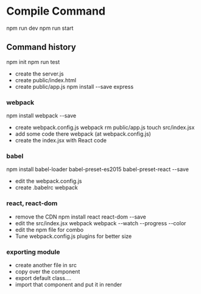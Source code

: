 # Compile Command
npm run dev
npm run start

## Command history
 npm init
 npm run test
 - create the server.js
 - create public/index.html
 - create public/app.js
 npm install --save express

### webpack
 npm install webpack --save
 - create webpack.config.js
 webpack
 rm public/app.js
 touch src/index.jsx
 - add some code there
 webpack (at webpack.config.js)
 - create the index.jsx with React code

### babel
 npm install babel-loader babel-preset-es2015 babel-preset-react --save
 - edit the webpack.config.js
 - create .babelrc
 webpack

### react, react-dom
 - remove the CDN 
npm install react react-dom --save
 - edit the src/index.jsx
 webpack
 webpack --watch --progress --color
 - edit the npm file for combo
 - Tune webpack.config.js plugins for better size

### exporting module
 - create another file in src 
 - copy over the component
 - export default class....
 - import that component and put it in render

 
